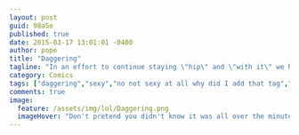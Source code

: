 ```yaml
---
layout: post
guid: 98a5e
published: true
date: 2015-03-17 13:01:01 -0400
author: pope
title: "Daggering"
tagline: "In an effort to continue staying \"hip\" and \"with it\" we have stumbled upon one of the latest trends taking place in da club. Needless to say, we have canceled all such efforts for the future."
category: Comics
tags: ["daggering","sexy","no not sexy at all why did I add that tag","drugs","unrecoverable","Don't do this. Seriously.","fuck da club","I feel dirty","feel free to UrbanDictionary this one","but don't say we didn't warn you","bodily functions","Just Because It Hurts And Nobody Likes It Doesn't Mean We're Not Having A Good Time"]
comments: true 
image:
  feature: /assets/img/lol/Daggering.png
  imageHover: "Don't pretend you didn't know it was all over the minute you said, 'Daggering? Yes, please!'"
---
```


